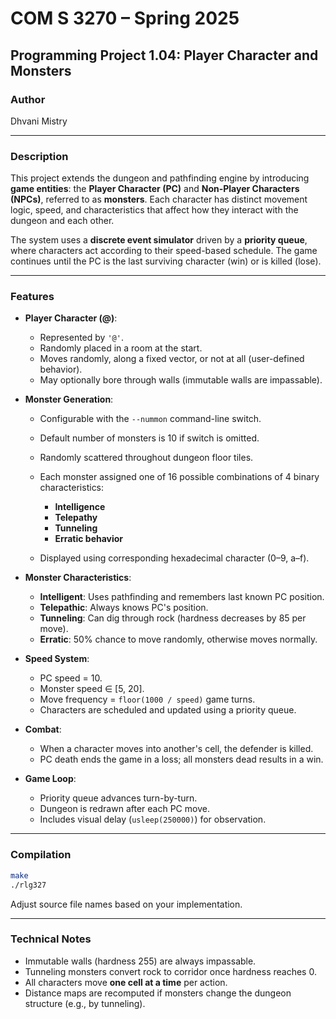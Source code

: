 

# COM S 3270 – Spring 2025

## Programming Project 1.04: Player Character and Monsters

### Author

Dhvani Mistry

---

### Description

This project extends the dungeon and pathfinding engine by introducing **game entities**: the **Player Character (PC)** and **Non-Player Characters (NPCs)**, referred to as **monsters**. Each character has distinct movement logic, speed, and characteristics that affect how they interact with the dungeon and each other.

The system uses a **discrete event simulator** driven by a **priority queue**, where characters act according to their speed-based schedule. The game continues until the PC is the last surviving character (win) or is killed (lose).

---

### Features

* **Player Character (@)**:

  * Represented by `'@'`.
  * Randomly placed in a room at the start.
  * Moves randomly, along a fixed vector, or not at all (user-defined behavior).
  * May optionally bore through walls (immutable walls are impassable).

* **Monster Generation**:

  * Configurable with the `--nummon` command-line switch.
  * Default number of monsters is 10 if switch is omitted.
  * Randomly scattered throughout dungeon floor tiles.
  * Each monster assigned one of 16 possible combinations of 4 binary characteristics:

    * **Intelligence**
    * **Telepathy**
    * **Tunneling**
    * **Erratic behavior**
  * Displayed using corresponding hexadecimal character (0–9, a–f).

* **Monster Characteristics**:

  * **Intelligent**: Uses pathfinding and remembers last known PC position.
  * **Telepathic**: Always knows PC's position.
  * **Tunneling**: Can dig through rock (hardness decreases by 85 per move).
  * **Erratic**: 50% chance to move randomly, otherwise moves normally.

* **Speed System**:

  * PC speed = 10.
  * Monster speed ∈ \[5, 20].
  * Move frequency = `floor(1000 / speed)` game turns.
  * Characters are scheduled and updated using a priority queue.

* **Combat**:

  * When a character moves into another's cell, the defender is killed.
  * PC death ends the game in a loss; all monsters dead results in a win.

* **Game Loop**:

  * Priority queue advances turn-by-turn.
  * Dungeon is redrawn after each PC move.
  * Includes visual delay (`usleep(250000)`) for observation.

---

### Compilation

```bash
make
./rlg327
```

Adjust source file names based on your implementation.

---

### Technical Notes

* Immutable walls (hardness 255) are always impassable.
* Tunneling monsters convert rock to corridor once hardness reaches 0.
* All characters move **one cell at a time** per action.
* Distance maps are recomputed if monsters change the dungeon structure (e.g., by tunneling).


